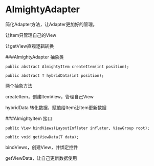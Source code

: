 # AlmightyAdapter

简化Adapter方法，让Adapter更加好的管理。

让Item只管理自己的View

让getView直观逻辑转换


###AlmightyAdapter<T> 抽象类

	public abstract AlmightyItem createItem(int position);

	public abstract T hybridData(int position);
	
	
两个抽象方法
	
createItem，创建ItemView，管理自己View
	
hybridData 转化数据，赋值给Item让Item更新数据
	

###AlmightyItem<T> 接口
	
	public View bindViews(LayoutInflater inflater, ViewGroup root);

  	public void getViewData(T data);
	
bindViews，创建View，并绑定控件
	
getViewData，让自己更新数据使用
	
	
 
 

